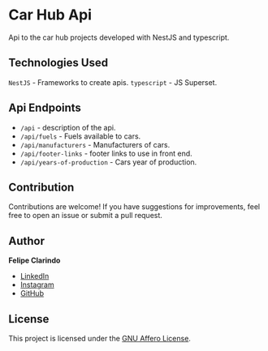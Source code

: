 # Car Hub Api

Api to the car hub projects developed with NestJS and typescript.

## Technologies Used

`NestJS` - Frameworks to create apis.
`typescript` - JS Superset.

## Api Endpoints

- `/api` - description of the api.
- `/api/fuels` - Fuels available to cars.
- `/api/manufacturers` - Manufacturers of cars.
- `/api/footer-links` - footer links to use in front end.
- `/api/years-of-production` - Cars year of production.

## Contribution

Contributions are welcome! If you have suggestions for improvements, feel free to open an issue or submit a pull request.

## Author

**Felipe Clarindo**

- [LinkedIn](https://www.linkedin.com/in/felipeclarindo)
- [Instagram](https://www.instagram.com/lipethecoder)
- [GitHub](https://github.com/felipeclarindo)

## License

This project is licensed under the [GNU Affero License](https://www.gnu.org/licenses/agpl-3.0.html).
